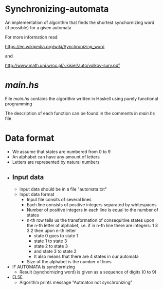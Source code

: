 # Synchronizing-automata
An implementation of algorithm that finds the shortest synchornizing word (if possible) for a given automata

For more information read

https://en.wikipedia.org/wiki/Synchronizing_word

and

http://www.math.uni.wroc.pl/~kisiel/auto/volkov-surv.pdf

# _main.hs_
File _main.hs_ contains the algorithm written in Haskell using purely functional programming

The description of each function can be found in the comments in _main.hs_ file

# Data format
* We assume that states are numbered from 0 to 9
* An alphabet can have any amount of letters
* Letters are represented by natural numbers
* ## Input data
  * Input data should be in a file "automata.txt"
  * Input data format
    * Input file consits of several lines
    * Each line consists of positive integers separated by whitespaces
    * Number of positive integers in each line is equal to the number of states
    * n-th row tells us the transformation of consequitive states upon the n-th letter of alphabet, i.e. if in n-th line there are integers: 1 3 3 2 then upon n-th letter
      * state 0 goes to state 1
      * state 1 to state 3
      * state 2 to state 3
      * and state 3 to state 2
      * It also means that there are 4 states in our automata
    * Size of the alphabet is the number of lines
* IF AUTOMATA is synchornizing
  * Result (synchornizing word) is given as a sequence of digits (0 to 9)
* ELSE
  * Algorithm prints message "Autmaton not synchronizing"
